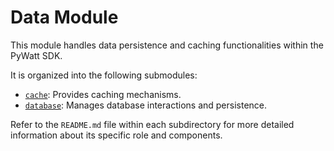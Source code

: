 # Data Module

This module handles data persistence and caching functionalities within the PyWatt SDK.

It is organized into the following submodules:

-   [`cache`](./cache/README.md): Provides caching mechanisms.
-   [`database`](./database/README.md): Manages database interactions and persistence.

Refer to the `README.md` file within each subdirectory for more detailed information about its specific role and components.
